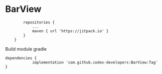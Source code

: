 # BarView

``` allprojects {
		repositories {
			...
			maven { url 'https://jitpack.io' }
		}
	}
```


Build module gradle

```
dependencies {
	        implementation 'com.github.codex-developers:BarView:Tag'
}
```
  

